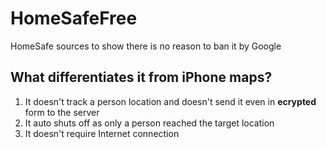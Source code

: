 # HomeSafeFree
HomeSafe sources to show there is no reason to ban it by Google

## What differentiates it from iPhone maps?

1. It doesn't track a person location and doesn't send it even in **ecrypted** form to the server
2. It auto shuts off as only a person reached the target location
3. It doesn't require Internet connection

